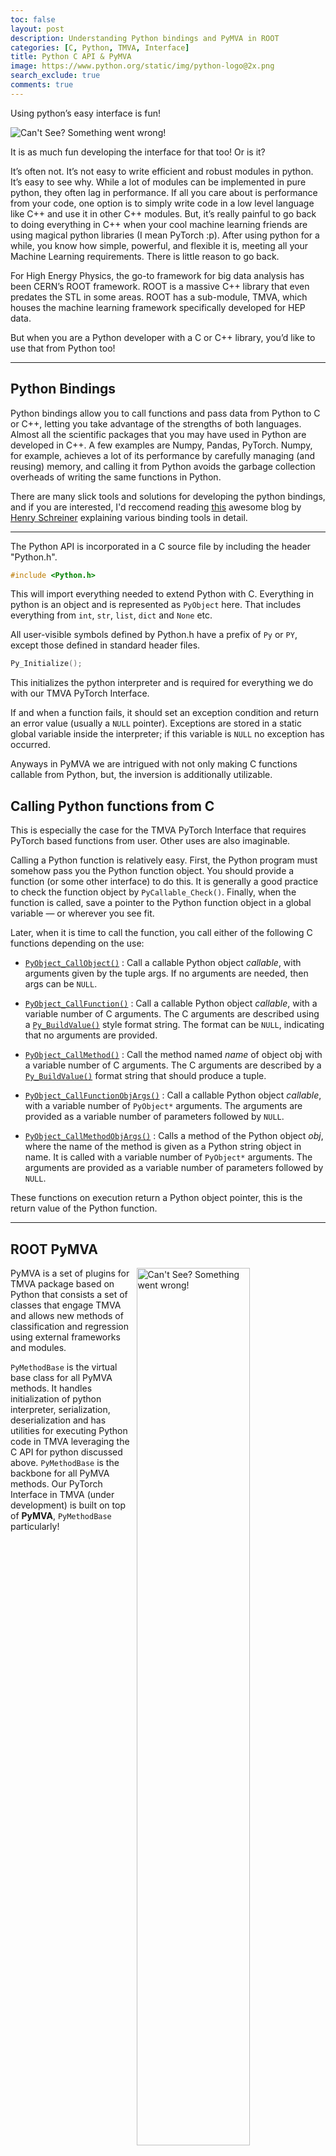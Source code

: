 ```yaml
---
toc: false
layout: post
description: Understanding Python bindings and PyMVA in ROOT
categories: [C, Python, TMVA, Interface]
title: Python C API & PyMVA
image: https://www.python.org/static/img/python-logo@2x.png
search_exclude: true
comments: true
---
```


Using python’s easy interface is fun!

<img alt="Can't See? Something went wrong!" src="{{site.baseurl}}/images/python_flying.jpg">


It is as much fun developing the interface for that too! Or is it?

It’s often not. It’s not easy to write efficient and robust modules in python. It’s easy to see why. While a lot of modules can be implemented in pure python, they often lag in performance. If all you care about is performance from your code, one option is to simply write code in a low level language like C++ and use it in other C++ modules. But, it’s really painful to go back to doing everything in C++ when your cool machine learning friends are using magical python libraries (I mean PyTorch :p). After using python for a while, you know how simple, powerful, and flexible it is, meeting all your Machine Learning requirements. There is little reason to go back.

For High Energy Physics, the go-to framework for big data analysis has been CERN’s ROOT framework. ROOT is a massive C++ library that even predates the STL in some areas. ROOT has a sub-module, TMVA, which houses the machine learning framework specifically developed for HEP data.  

But when you are a Python developer with a C or C++ library, you’d like to use that from Python too!

<hr/>


## Python Bindings

Python bindings allow you to call functions and pass data from Python to C or C++, letting you take advantage of the strengths of both languages. Almost all the scientific packages that you may have used in Python are developed in C++. A few examples are Numpy, Pandas, PyTorch. Numpy, for example, achieves a lot of its performance by carefully managing (and reusing) memory, and calling it from Python avoids the garbage collection overheads of writing the same functions in Python.

There are many slick tools and solutions for developing the python bindings, and if you are interested, I'd reccomend reading [this](https://iscinumpy.gitlab.io/post/tools-to-bind-to-python/) awesome blog by [Henry Schreiner](https://iscinumpy.gitlab.io/page/about/) explaining various binding tools in detail. 

<hr/>

The Python API is incorporated in a C source file by including the header "Python.h".

```C++
#include <Python.h>
```

This will import everything needed to extend Python with C. Everything in python is an object and is represented as `PyObject` here. That includes everything from `int`, `str`, `list`, `dict` and `None` etc.

All user-visible symbols defined by Python.h have a prefix of `Py` or `PY`, except those defined in standard header files.

```C++
Py_Initialize();
```
This initializes the python interpreter and is required for everything we do with our TMVA PyTorch Interface.

If and when a function fails, it should set an exception condition and return an error value (usually a `NULL` pointer). Exceptions are stored in a static global variable inside the interpreter; if this variable is `NULL` no exception has occurred.

Anyways in PyMVA we are intrigued with not only making C functions callable from Python, but, the inversion is additionally utilizable. 

## Calling Python functions from C

This is especially the case for the TMVA PyTorch Interface that requires PyTorch based functions from user. Other uses are also imaginable.

Calling a Python function is relatively easy. First, the Python program must somehow pass you the Python function object. You should provide a function (or some other interface) to do this. It is generally a good practice to check the function object by `PyCallable_Check()`. Finally, when the function is called, save a pointer to the Python function object in a global variable — or wherever you see fit.

Later, when it is time to call the function, you call either of the following C functions depending on the use:

* [`PyObject_CallObject()`](https://docs.python.org/3/c-api/object.html#c.PyObject_CallObject) : Call a callable Python object *callable*, with arguments given by the tuple args. If no arguments are needed, then args can be `NULL`.

* [`PyObject_CallFunction()`](https://docs.python.org/3/c-api/object.html#c.PyObject_CallFunction) : Call a callable Python object *callable*, with a variable number of C arguments. The C arguments are described using a [`Py_BuildValue()`](https://docs.python.org/3/c-api/arg.html#c.Py_BuildValue) style format string. The format can be `NULL`, indicating that no arguments are provided.

* [`PyObject_CallMethod()`](https://docs.python.org/3/c-api/object.html#c.PyObject_CallMethod) : Call the method named *name* of object obj with a variable number of C arguments. The C arguments are described by a [`Py_BuildValue()`](https://docs.python.org/3/c-api/arg.html#c.Py_BuildValue) format string that should produce a tuple.

* [`PyObject_CallFunctionObjArgs()`](https://docs.python.org/3/c-api/object.html#c.PyObject_CallFunctionObjArgs) : Call a callable Python object *callable*, with a variable number of `PyObject*` arguments. The arguments are provided as a variable number of parameters followed by `NULL`.

* [`PyObject_CallMethodObjArgs()`](https://docs.python.org/3/c-api/object.html#c.PyObject_CallMethodObjArgs) : Calls a method of the Python object *obj*, where the name of the method is given as a Python string object in name. It is called with a variable number of `PyObject*` arguments. The arguments are provided as a variable number of parameters followed by `NULL`.

These functions on execution return a Python object pointer, this is the return value of the Python function. 

<hr/>

## ROOT PyMVA

<img alt="Can't See? Something went wrong!" src="{{site.baseurl}}/images/PyMVA_Data_Flow.png" align="right" width="60%"/>

PyMVA is a set of plugins for TMVA package based on Python that consists a set of classes that engage TMVA and allows new methods of classification and regression using external frameworks and modules.


`PyMethodBase` is the virtual base class for all PyMVA methods. It handles initialization of python interpreter, serialization, deserialization and has utilities for executing Python code in TMVA leveraging the C API for python discussed above.
`PyMethodBase` is the backbone for all PyMVA methods. Our PyTorch Interface in TMVA (under development) is built on top of **PyMVA**, `PyMethodBase` particularly!
